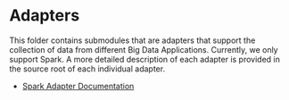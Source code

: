 # Adapters

This folder contains submodules that are adapters that support the collection of data from different
Big Data Applications. Currently, we only support Spark. A more detailed description of each adapter is provided in the
source root of each individual adapter.

- [Spark Adapter Documentation ](/adapter/spark/README.md)
